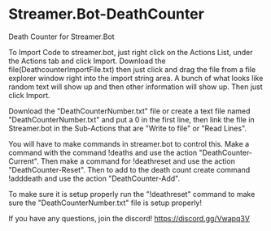 # Streamer.Bot-DeathCounter
Death Counter for Streamer.Bot

To Import Code to streamer.bot, just right click on the Actions List, under the Actions tab and click Import. Download the file(DeathcounterImportFile.txt) then just click and drag the file from a file explorer window right into the import string area. A bunch of what looks like random text will show up and then other information will show up. Then just click Import.

Download the "DeathCounterNumber.txt" file or create a text file named "DeathCounterNumber.txt" and put a 0 in the first line, then link the file in Streamer.bot in the Sub-Actions that are "Write to file" or "Read Lines".

You will have to make commands in streamer.bot to control this. Make a command with the command !deaths and use the action "DeathCounter-Current". Then make a command for !deathreset and use the action "DeathCounter-Reset". Then to add to the death count create command !adddeath and use the action "DeathCounter-Add".

To make sure it is setup properly run the "!deathreset" command to make sure the "DeathCounterNumber.txt" file is setup properly!

If you have any questions, join the discord! https://discord.gg/Vwapq3V

